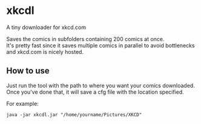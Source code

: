 # xkcdl
A tiny downloader for xkcd.com

Saves the comics in subfolders containing 200 comics at once. <br>
It's pretty fast since it saves multiple comics in parallel to avoid bottlenecks and xkcd.com is nicely hosted.

## How to use

Just run the tool with the path to where you want your comics downloaded. <br>
Once you've done that, it will save a cfg file with the location specified.

For example:

    java -jar xkcdl.jar "/home/yourname/Pictures/XKCD"
   
